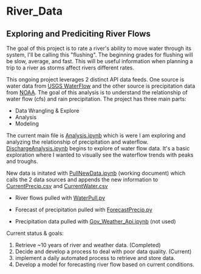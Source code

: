 # River_Data
## Exploring and Prediciting River Flows

The goal of this project is to rate a river's ability to move water through its system, I'll be calling this "flushing". The beginning grades for flushing will be slow, average, and fast. This will be useful information when planning a trip to a river as storms affect rivers different rates. 

This ongoing project leverages 2 distinct API data feeds. One source is water data from [USGS WaterFlow](https://waterservices.usgs.gov/) and the other source is precipitation data from [NOAA](https://www.weather.gov/). The goal of this analysis is to understand the relationship of water flow (cfs) and rain precipitation. The project has three main parts: 

  - Data Wrangling & Explore
  - Analysis
  - Modeling


The current main file is [Analysis.ipynb](https://github.com/Pippeys/River_Data/blob/main/Analysis.ipynb) which is were I am exploring and analyzing the relationship of precipitation and waterflow. [DischargeAnalysis.ipynb](https://github.com/Pippeys/River_Data/blob/main/DischargeAnalysis.ipynb) begins to explore of water flow data. It's a basic exploration where I wanted to visually see the waterflow trends with peaks and troughs.



New data is initated with [PullNewData.ipynb](https://github.com/Pippeys/River_Data/blob/main/PullNewData.ipynb) (working document) which calls the 2 data sources and appends the new information to [CurrentPrecip.csv](https://github.com/Pippeys/River_Data/blob/main/CurrentPrecip.csv) and [CurrentWater.csv](https://github.com/Pippeys/River_Data/blob/main/CurrentWater.csv)

- River flows pulled with [WaterPull.py](https://github.com/Pippeys/River_Data/blob/main/PrecipPull.py)

- Forecast of precipitation pulled with [ForecastPrecip.py](https://github.com/Pippeys/River_Data/blob/main/ForecastPrecip.py)

- Precipitation data pulled with [Gov_Weather_Api.ipynb](https://github.com/Pippeys/River_Data/blob/main/Gov_Weather_Api.ipynb) (not used)


Current status & goals:
1. Retrieve ~10 years of river and weather data. (Completed)
2. Decide and develop a process to deal with poor data quality. (Current)
3. implement a daily automated process to retrieve and store data.
4. Develop a model for forecasting river flow based on current conditions. 
